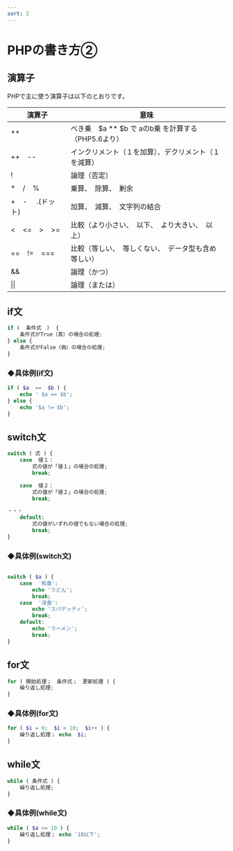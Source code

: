 ```yaml
---
sort: 2
---
```

# PHPの書き方②

## 演算子

PHPで主に使う演算子は以下のとおりです。

|演算子|意味|
| - | - |
|\*\*|べき乗　$a \*\* $b  で aのb乗 を計算する（PHP5.6より）|
|++&nbsp;&nbsp;&nbsp;&nbsp;--|インクリメント（１を加算）、デクリメント（１を減算）|
|!|論理（否定）|
|\*&nbsp;&nbsp;&nbsp;&nbsp;/&nbsp;&nbsp;&nbsp;&nbsp;%|乗算、　除算、　剰余|
|+&nbsp;&nbsp;&nbsp;&nbsp;- &nbsp;&nbsp;&nbsp;&nbsp;.(ドット)|加算、　減算、　文字列の結合|
|<&nbsp;&nbsp;&nbsp;&nbsp;<=&nbsp;&nbsp;&nbsp;&nbsp;>&nbsp;&nbsp;&nbsp;&nbsp;>=|比較（より小さい、　以下、　より大きい、　以上）|
|==&nbsp;&nbsp;&nbsp;&nbsp;!=&nbsp;&nbsp;&nbsp;&nbsp;===|比較（等しい、　等しくない、　データ型も含め等しい）|
|&&|論理（かつ）|
|\|\||論理（または）|

## if文

```PHP
if (  条件式　)  {
    条件式がTrue（真）の場合の処理;
} else {
    条件式がFalse（偽）の場合の処理; 
}
```

### ◆具体例(if文)

```PHP
if ( $a  ==  $b ) {
    echo ' $a == $b'; 
} else {
    echo '$a != $b'; 
}
```

## switch文

```PHP
switch ( 式 ) {
    case  値１：
        式の値が「値１」の場合の処理;
        break;

    case  値２：
        式の値が「値２」の場合の処理;
        break;

・・・
    default:
        式の値がいずれの値でもない場合の処理; 
        break;
}
```

### ◆具体例(switch文)

```PHP

switch ( $a ) {
    case  '和食':
        echo 'うどん';
        break;
    case  '洋食':
        echo 'スパゲッティ';
        break;
    default: 
        echo 'ラーメン'; 
        break;
}
```

## for文

```PHP
for ( 開始処理；　条件式；　更新処理 ) {
    繰り返し処理;
} 
```

### ◆具体例(for文)

```PHP
for ( $i = 0;  $i < 10;  $i++ ) {
    繰り返し処理； echo  $i;
}
```

## while文

```PHP
while ( 条件式 ) {
    繰り返し処理;
}

```

### ◆具体例(while文)

```PHP
while ( $a <= 10 ) {
    繰り返し処理； echo '10以下'; 
}
```
